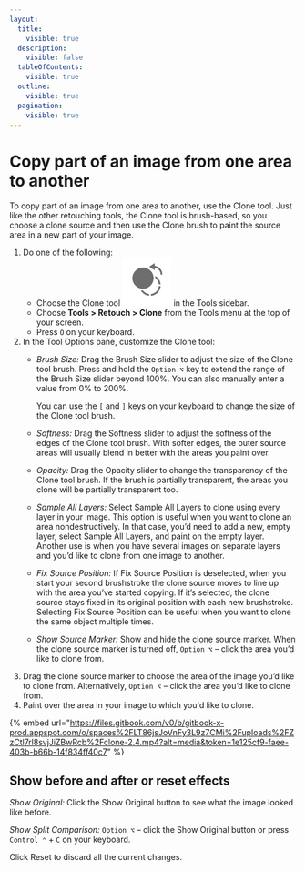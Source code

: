 ```yaml
---
layout:
  title:
    visible: true
  description:
    visible: false
  tableOfContents:
    visible: true
  outline:
    visible: true
  pagination:
    visible: true
---
```


# Copy part of an image from one area to another

To copy part of an image from one area to another, use the Clone tool. Just like the other retouching tools, the Clone tool is brush-based, so you choose a clone source and then use the Clone brush to paint the source area in a new part of your image. 

1. Do one of the following:
   * Choose the Clone tool <img src="../.gitbook/assets/Clone.png" alt="" data-size="line"> in the Tools sidebar.
   * Choose **Tools > Retouch > Clone** from the Tools menu at the top of your screen.
   * Press `O` on your keyboard.
2. In the Tool Options pane, customize the Clone tool:
   *   _Brush Size:_ Drag the Brush Size slider to adjust the size of the Clone tool brush. Press and hold the `Option ⌥` key to extend the range of the Brush Size slider beyond 100%. You can also manually enter a value from 0% to 200%. 

       &#x20;You can use the `[` and `]` keys on your keyboard to change the size of the Clone tool brush. 
   * _Softness:_ Drag the Softness slider to adjust the softness of the edges of the Clone tool brush. With softer edges, the outer source areas will usually blend in better with the areas you paint over. 
   * _Opacity:_ Drag the Opacity slider to change the transparency of the Clone tool brush. If the brush is partially transparent, the areas you clone will be partially transparent too.
   * _Sample All Layers:_ Select Sample All Layers to clone using every layer in your image. This option is useful when you want to clone an area nondestructively. In that case, you’d need to add a new, empty layer, select Sample All Layers, and paint on the empty layer. Another use is when you have several images on separate layers and you’d like to clone from one image to another.
   * _Fix Source Position:_ If Fix Source Position is deselected, when you start your second brushstroke the clone source moves to line up with the area you’ve started copying. If it’s selected, the clone source stays fixed in its original position with each new brushstroke. Selecting Fix Source Position can be useful when you want to clone the same object multiple times.
   * _Show Source Marker:_ Show and hide the clone source marker. When the clone source marker is turned off, `Option ⌥` – click the area you’d like to clone from.
3. Drag the clone source marker to choose the area of the image you’d like to clone from. Alternatively, `Option ⌥` – click the area you’d like to clone from.
4. Paint over the area in your image to which you'd like to clone.

{% embed url="https://files.gitbook.com/v0/b/gitbook-x-prod.appspot.com/o/spaces%2FLT86jsJoVnFy3L9z7CMi%2Fuploads%2FZzCtl7rl8svjJiZBwRcb%2Fclone-2.4.mp4?alt=media&token=1e125cf9-faee-403b-b66b-14f834ff40c7" %}

## Show before and after or reset effects

_Show Original:_ Click the Show Original button to see what the image looked like before.

_Show Split Comparison:_ `Option ⌥` – click the Show Original button or press `Control ⌃` + `C` on your keyboard.

Click Reset to discard all the current changes.
